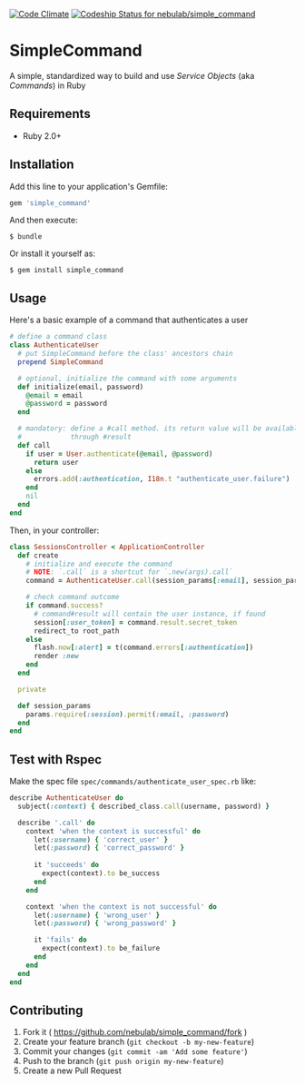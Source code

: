 [![Code Climate](https://codeclimate.com/github/nebulab/simple_command/badges/gpa.svg)](https://codeclimate.com/github/nebulab/simple_command)
[ ![Codeship Status for nebulab/simple_command](https://app.codeship.com/projects/45ce7790-8daf-0132-1412-669677a474c3/status?branch=master)](https://app.codeship.com/projects/60741)

# SimpleCommand

A simple, standardized way to build and use _Service Objects_ (aka _Commands_) in Ruby

## Requirements

* Ruby 2.0+

## Installation

Add this line to your application's Gemfile:

```ruby
gem 'simple_command'
```

And then execute:

    $ bundle

Or install it yourself as:

    $ gem install simple_command

## Usage

Here's a basic example of a command that authenticates a user

```ruby
# define a command class
class AuthenticateUser
  # put SimpleCommand before the class' ancestors chain
  prepend SimpleCommand

  # optional, initialize the command with some arguments
  def initialize(email, password)
    @email = email
    @password = password
  end

  # mandatory: define a #call method. its return value will be available
  #            through #result
  def call
    if user = User.authenticate(@email, @password)
      return user
    else
      errors.add(:authentication, I18n.t "authenticate_user.failure")
    end
    nil
  end
end
```

Then, in your controller:

```ruby
class SessionsController < ApplicationController
  def create
    # initialize and execute the command
    # NOTE: `.call` is a shortcut for `.new(args).call`
    command = AuthenticateUser.call(session_params[:email], session_params[:password])

    # check command outcome
    if command.success?
      # command#result will contain the user instance, if found
      session[:user_token] = command.result.secret_token
      redirect_to root_path
    else
      flash.now[:alert] = t(command.errors[:authentication])
      render :new
    end
  end

  private

  def session_params
    params.require(:session).permit(:email, :password)
  end
end
```

## Test with Rspec
Make the spec file `spec/commands/authenticate_user_spec.rb` like:

```ruby
describe AuthenticateUser do
  subject(:context) { described_class.call(username, password) }

  describe '.call' do
    context 'when the context is successful' do
      let(:username) { 'correct_user' }
      let(:password) { 'correct_password' }
      
      it 'succeeds' do
        expect(context).to be_success
      end
    end

    context 'when the context is not successful' do
      let(:username) { 'wrong_user' }
      let(:password) { 'wrong_password' }

      it 'fails' do
        expect(context).to be_failure
      end
    end
  end
end
```

## Contributing

1. Fork it ( https://github.com/nebulab/simple_command/fork )
2. Create your feature branch (`git checkout -b my-new-feature`)
3. Commit your changes (`git commit -am 'Add some feature'`)
4. Push to the branch (`git push origin my-new-feature`)
5. Create a new Pull Request

